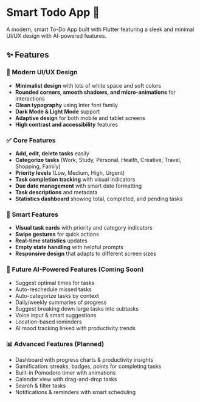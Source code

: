 # Smart Todo App 🚀

A modern, smart To-Do App built with Flutter featuring a sleek and minimal UI/UX design with AI-powered features.

## ✨ Features

### 🎨 Modern UI/UX Design

- **Minimalist design** with lots of white space and soft colors
- **Rounded corners, smooth shadows, and micro-animations** for interactions
- **Clean typography** using Inter font family
- **Dark Mode & Light Mode** support
- **Adaptive design** for both mobile and tablet screens
- **High contrast and accessibility** features

### ✅ Core Features

- **Add, edit, delete tasks** easily
- **Categorize tasks** (Work, Study, Personal, Health, Creative, Travel, Shopping, Family)
- **Priority levels** (Low, Medium, High, Urgent)
- **Task completion tracking** with visual indicators
- **Due date management** with smart date formatting
- **Task descriptions** and metadata
- **Statistics dashboard** showing total, completed, and pending tasks

### 🎯 Smart Features

- **Visual task cards** with priority and category indicators
- **Swipe gestures** for quick actions
- **Real-time statistics** updates
- **Empty state handling** with helpful prompts
- **Responsive design** that adapts to different screen sizes

### 🔮 Future AI-Powered Features (Coming Soon)

- Suggest optimal times for tasks
- Auto-reschedule missed tasks
- Auto-categorize tasks by context
- Daily/weekly summaries of progress
- Suggest breaking down large tasks into subtasks
- Voice input & smart suggestions
- Location-based reminders
- AI mood tracking linked with productivity trends

### 📊 Advanced Features (Planned)

- Dashboard with progress charts & productivity insights
- Gamification: streaks, badges, points for completing tasks
- Built-in Pomodoro timer with animations
- Calendar view with drag-and-drop tasks
- Search & filter tasks
- Notifications & reminders with smart scheduling

